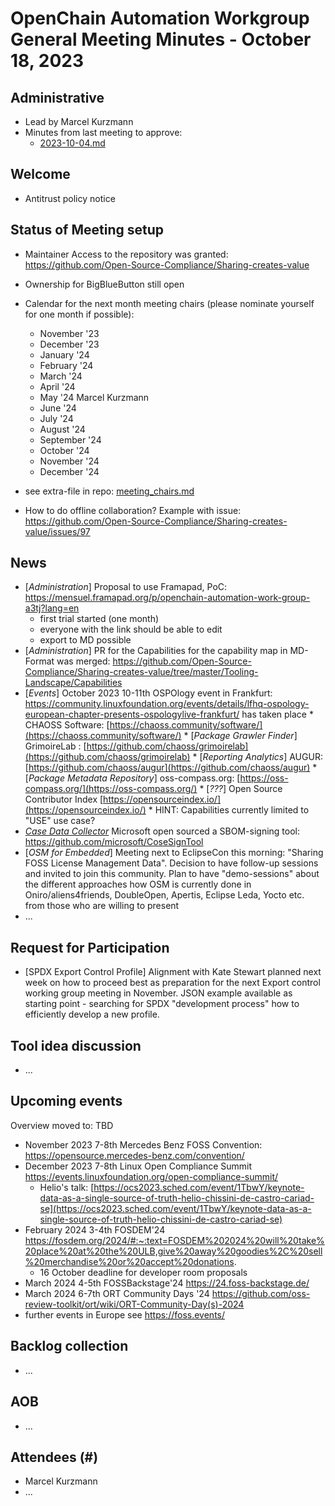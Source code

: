 # OpenChain Automation Workgroup General Meeting Minutes - October 18, 2023

## Administrative
* Lead by Marcel Kurzmann
* Minutes from last meeting to approve:
   * [2023-10-04.md](https://github.com/Open-Source-Compliance/Sharing-creates-value/blob/meeting_prep_20231018/Meeting-Material/Meeting-20231004/2023-10-04.md)

## Welcome
* Antitrust policy notice

## Status of Meeting setup
* Maintainer Access to the repository was granted: https://github.com/Open-Source-Compliance/Sharing-creates-value
* Ownership for BigBlueButton still open
  
* Calendar for the next month meeting chairs (please nominate yourself for one month if possible):
    * November '23
    * December '23
    * January '24
    * February '24
    * March '24
    * April '24
    * May '24 Marcel Kurzmann
    * June '24
    * July '24
    * August '24
    * September '24
    * October '24
    * November '24
    * December '24
* see extra-file in repo: [meeting_chairs.md](https://github.com/Open-Source-Compliance/Sharing-creates-value/blob/master/Meeting-Material/Meeting-Organization/meeting_chairs.md)
* How to do offline collaboration? Example with issue: https://github.com/Open-Source-Compliance/Sharing-creates-value/issues/97 

## News
* [*Administration*] Proposal to use Framapad, PoC: https://mensuel.framapad.org/p/openchain-automation-work-group-a3tj?lang=en 
    - first trial started (one month)
    - everyone with the link should be able to edit
    - export to MD possible
* [*Administration*] PR for the Capabilities for the capability map in MD-Format was merged: https://github.com/Open-Source-Compliance/Sharing-creates-value/tree/master/Tooling-Landscape/Capabilities 
* [*Events*] October 2023 10-11th OSPOlogy event in Frankfurt: https://community.linuxfoundation.org/events/details/lfhq-ospology-european-chapter-presents-ospologylive-frankfurt/ has taken place
       * CHAOSS Software: [https://chaoss.community/software/](https://chaoss.community/software/)
           * [*Package Grawler Finder*] GrimoireLab : [https://github.com/chaoss/grimoirelab](https://github.com/chaoss/grimoirelab)
           * [*Reporting Analytics*] AUGUR: [https://github.com/chaoss/augur](https://github.com/chaoss/augur)
       * [*Package Metadata Repository*] oss-compass.org: [https://oss-compass.org/](https://oss-compass.org/)
       * [*???*] Open Source Contributor Index [https://opensourceindex.io/](https://opensourceindex.io/)
       * HINT: Capabilities currently limited to "USE" use case?
* [*Case Data Collector*](https://github.com/Open-Source-Compliance/Sharing-creates-value/blob/meeting_prep_20231018/Tooling-Landscape/Capabilities/case_data_collector.md) Microsoft open sourced a SBOM-signing tool: https://github.com/microsoft/CoseSignTool
* [*OSM for Embedded*] Meeting next to EclipseCon this morning: "Sharing FOSS License Management Data". Decision to have follow-up sessions and invited to join this community. Plan to have "demo-sessions" about the different approaches how OSM is currently done in Oniro/aliens4friends, DoubleOpen, Apertis, Eclipse Leda, Yocto etc. from those who are willing to present
* ...

## Request for Participation
* [SPDX Export Control Profile] Alignment with Kate Stewart planned next week on how to proceed best as preparation for the next Export control working group meeting in November. JSON example available as starting point - searching for SPDX "development process" how to efficiently develop a new profile.

## Tool idea discussion
* ...

## Upcoming events
Overview moved to: TBD

* November 2023 7-8th Mercedes Benz FOSS Convention: https://opensource.mercedes-benz.com/convention/ 
* December 2023 7-8th Linux Open Compliance Summit https://events.linuxfoundation.org/open-compliance-summit/
  * Helio's talk: [https://ocs2023.sched.com/event/1TbwY/keynote-data-as-a-single-source-of-truth-helio-chissini-de-castro-cariad-se](https://ocs2023.sched.com/event/1TbwY/keynote-data-as-a-single-source-of-truth-helio-chissini-de-castro-cariad-se)
* February 2024 3-4th FOSDEM'24 https://fosdem.org/2024/#:~:text=FOSDEM%202024%20will%20take%20place%20at%20the%20ULB,give%20away%20goodies%2C%20sell%20merchandise%20or%20accept%20donations. 
  - 16 October deadline for developer room proposals 
* March 2024 4-5th FOSSBackstage'24 https://24.foss-backstage.de/
* March 2024 6-7th ORT Community Days '24 https://github.com/oss-review-toolkit/ort/wiki/ORT-Community-Day(s)-2024 
* further events in Europe see https://foss.events/


## Backlog collection 
* ...

## AOB
* ...

## Attendees (#)
* Marcel Kurzmann
* ...
